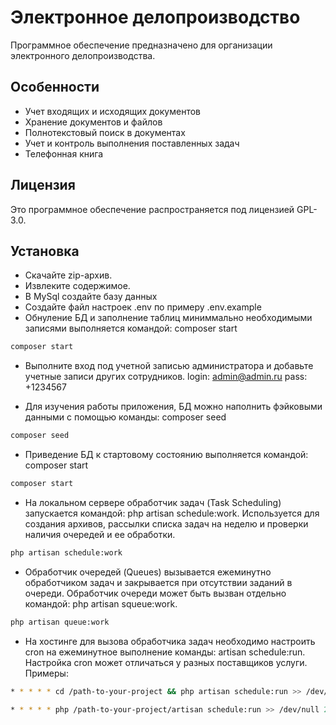 # Электронное делопроизводство

Программное обеспечение предназначено для организации электронного делопроизводства.

## Особенности

- Учет входящих и исходящих документов
- Хранение документов и файлов
- Полнотекстовый поиск в документах
- Учет и контроль выполнения поставленных задач
- Телефонная книга

## Лицензия

Это программное обеспечение распространяется под лицензией GPL-3.0.

## Установка

- Скачайте zip-архив.
- Извлеките содержимое.
- В MySql создайте базу данных
- Создайте файл настроек .env по примеру .env.example 
- Обнуление БД и заполнение таблиц миниммально необходимыми записями выполняется командой: composer start

```bash
composer start
```

- Выполните вход под учетной записью администратора и добавьте учетные записи других сотрудников.
login: admin@admin.ru
pass:  +1234567

- Для изучения работы приложения, БД можно наполнить фэйковыми данными с помощью команды: composer seed

```bash
composer seed
```

- Приведение БД к стартовому состоянию выполняется командой: composer start

```bash
composer start
```

- На локальном сервере обработчик задач (Task Scheduling) запускается командой: php artisan schedule:work. Используется для создания архивов, рассылки списка задач на неделю и проверки наличия очередей и ее обработки.

```bash
php artisan schedule:work
```

- Обработчик очередей (Queues) вызывается ежеминутно обработчиком задач и закрывается при отсутствии заданий в очереди. Обработчик очереди может быть вызван отдельно командой: php artisan squeue:work.

```bash
php artisan queue:work
```

- На хостинге для вызова обработчика задач необходимо настроить cron на ежеминутное выполнение команды: artisan schedule:run. Настройка cron может отличаться у разных поставщиков услуги. Примеры:

```bash
* * * * * cd /path-to-your-project && php artisan schedule:run >> /dev/null 2>&1
```
```bash
* * * * * php /path-to-your-project/artisan schedule:run >> /dev/null 2>&1
```